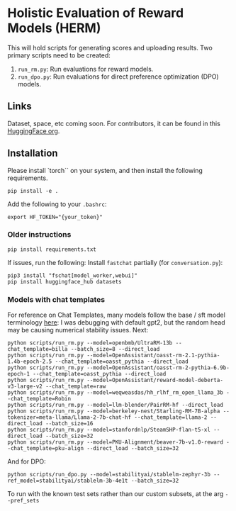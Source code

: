 # Holistic Evaluation of Reward Models (HERM)

This will hold scripts for generating scores and uploading results.
Two primary scripts need to be created:
1. `run_rm.py`: Run evaluations for reward models.
2. `run_dpo.py`: Run evaluations for direct preference optimization (DPO) models.

## Links
Dataset, space, etc coming soon.
For contributors, it can be found in this [HuggingFace org](https://huggingface.co/ai2-adapt-dev).

## Installation
Please install `torch`` on your system, and then install the following requirements.
```
pip install -e .
```
Add the following to your `.bashrc`:
```
export HF_TOKEN="{your_token}"
```

### Older instructions
```
pip install requirements.txt
```

If issues, run the following:
Install `fastchat` partially (for `conversation.py`):
```
pip3 install "fschat[model_worker,webui]"
pip install huggingface_hub datasets
```


### Models with chat templates
For reference on Chat Templates, many models follow the base / sft model terminology [here](https://github.com/lm-sys/FastChat/blob/main/fastchat/conversation.py):
I was debugging with default gpt2, but the random head may be causing numerical stability issues.
Next:
```
python scripts/run_rm.py --model=openbmb/UltraRM-13b --chat_template=billa --batch_size=8 --direct_load
python scripts/run_rm.py --model=OpenAssistant/oasst-rm-2.1-pythia-1.4b-epoch-2.5 --chat_template=oasst_pythia --direct_load
python scripts/run_rm.py --model=OpenAssistant/oasst-rm-2-pythia-6.9b-epoch-1 --chat_template=oasst_pythia --direct_load
python scripts/run_rm.py --model=OpenAssistant/reward-model-deberta-v3-large-v2 --chat_template=raw
python scripts/run_rm.py --model=weqweasdas/hh_rlhf_rm_open_llama_3b --chat_template=Robin
python scripts/run_rm.py --model=llm-blender/PairRM-hf --direct_load
python scripts/run_rm.py --model=berkeley-nest/Starling-RM-7B-alpha --tokenizer=meta-llama/Llama-2-7b-chat-hf --chat_template=llama-2 --direct_load --batch_size=16
python scripts/run_rm.py --model=stanfordnlp/SteamSHP-flan-t5-xl --direct_load --batch_size=32
python scripts/run_rm.py --model=PKU-Alignment/beaver-7b-v1.0-reward --chat_template=pku-align --direct_load --batch_size=32
```

And for DPO:
```
python scripts/run_dpo.py --model=stabilityai/stablelm-zephyr-3b --ref_model=stabilityai/stablelm-3b-4e1t --batch_size=32
```

To run with the known test sets rather than our custom subsets, at the arg `--pref_sets`